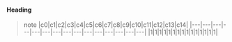 #### Heading

> note
|c0|c1|c2|c3|c4|c5|c6|c7|c8|c9|c10|c11|c12|c13|c14|
|---|---|---|---|---|---|---|---|---|---|---|---|---|---|---|
|1|1|1|1|1|1|1|1|1|1|1|1|1|1|1|